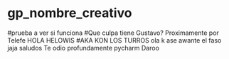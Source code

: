 # gp_nombre_creativo
#prueba a ver si funciona
#Que culpa tiene Gustavo? Proximamente por Telefe
HOLA HELOWIS
#AKA KON LOS TURROS
ola k ase awante el faso jaja saludos
Te odio profundamente pycharm
Daroo